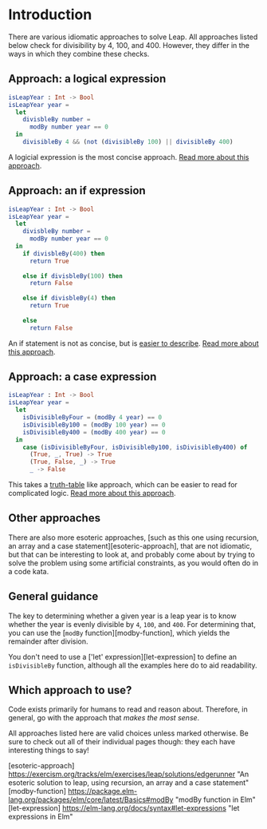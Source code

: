 # Introduction

There are various idiomatic approaches to solve Leap.
All approaches listed below check for divisibility by 4, 100, and 400.
However, they differ in the ways in which they combine these checks.

## Approach: a logical expression

```elm
isLeapYear : Int -> Bool
isLeapYear year = 
  let
    divisbleBy number = 
      modBy number year == 0 
  in
    divisibleBy 4 && (not (divisibleBy 100) || divisibleBy 400)
```

A logicial expression is the most concise approach.
[Read more about this approach][logical-expression].

## Approach: an if expression

```elm
isLeapYear : Int -> Bool
isLeapYear year =
  let
    divisbleBy number = 
      modBy number year == 0 
  in
    if divisbleBy(400) then
      return True
    
    else if divisbleBy(100) then
      return False
    
    else if divisbleBy(4) then
      return True
    
    else
      return False
```

An if statement is not as concise, but is [easier to describe][describable-code].
[Read more about this approach][if-expression].

## Approach: a case expression

```elm
isLeapYear : Int -> Bool
isLeapYear year =
  let
    isDivisibleByFour = (modBy 4 year) == 0
    isDivisibleBy100 = (modBy 100 year) == 0
    isDivisibleBy400 = (modBy 400 year) == 0
  in
    case (isDivisibleByFour, isDivisibleBy100, isDivisibleBy400) of
      (True, _, True) -> True
      (True, False, _) -> True
      _ -> False
```

This takes a [truth-table][truth-table] like approach, which can be easier to read for complicated logic.
[Read more about this approach][case-expression].

## Other approaches

There are also more esoteric approaches, [such as this one using recursion, an array and a case statement][esoteric-approach], that are not idiomatic, but that can be interesting to look at, and probably come about by trying to solve the problem using some artificial constraints, as you would often do in a code kata.

## General guidance

The key to determining whether a given year is a leap year is to know whether the year is evenly divisible by `4`, `100`, and `400`.
For determining that, you can use the [`modBy` function][modby-function], which yields the remainder after division.

You don't need to use a ['let' expression][let-expression] to define an `isDivisibleBy` function, although all the examples here do to aid readability.

## Which approach to use?

Code exists primarily for humans to read and reason about.
Therefore, in general, go with the approach that _makes the most sense_.

All approaches listed here are valid choices unless marked otherwise.
Be sure to check out all of their individual pages though: they each have interesting things to say!

[logical-expression]:
  https://exercism.org/tracks/elm/exercises/leap/approaches/conditional-expression
  "Approach: a conditional expression"
[if-expression]:
  https://exercism.org/tracks/elm/exercises/leap/approaches/if-statement
  "Approach: an if statement"
[case-expression]:
  https://exercism.org/tracks/elm/exercises/leap/approaches/case-statement
  "Approach: a case statement"

[describable-code]:
  https://www.freecodecamp.org/news/writing-describable-code/
  "Writing easily describable code"
[truth-table]:
  https://brilliant.org/wiki/truth-tables/
  "Truth tables"
[esoteric-approach]
  https://exercism.org/tracks/elm/exercises/leap/solutions/edgerunner
  "An esoteric solution to leap, using recursion, an array and a case statement"
[modby-function]
  https://package.elm-lang.org/packages/elm/core/latest/Basics#modBy
  "modBy function in Elm"
[let-expression]
  https://elm-lang.org/docs/syntax#let-expressions
  "let expressions in Elm"
